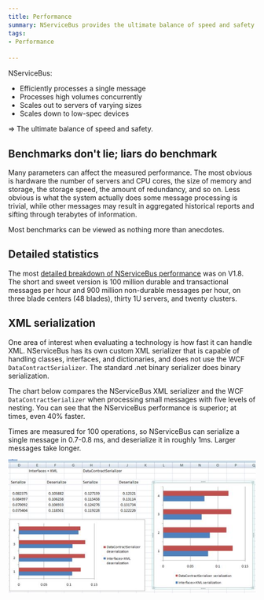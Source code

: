 ```yaml
---
title: Performance
summary: NServiceBus provides the ultimate balance of speed and safety.
tags:
- Performance

---
```


NServiceBus:

-   Efficiently processes a single message
-   Processes high volumes concurrently
-   Scales out to servers of varying sizes
-   Scales down to low-spec devices

=\> The ultimate balance of speed and safety.

Benchmarks don't lie; liars do benchmark
----------------------------------------

Many parameters can affect the measured performance. The most obvious is hardware the number of servers and CPU cores, the size of memory and storage, the storage speed, the amount of redundancy, and so on. Less obvious is what the system actually does some message processing is trivial, while other messages may result in aggregated historical reports and sifting through terabytes of information.

Most benchmarks can be viewed as nothing more than anecdotes.

Detailed statistics
-------------------

The most [detailed breakdown of NServiceBus performance](http://www.udidahan.com/2008/05/21/nservicebus-performance/) was on V1.8. The short and sweet version is 100 million durable and transactional messages per hour and 900 million non-durable messages per hour, on three blade centers (48 blades), thirty 1U servers, and twenty clusters.

XML serialization
-----------------

One area of interest when evaluating a technology is how fast it can handle XML. NServiceBus has its own custom XML serializer that is capable of handling classes, interfaces, and dictionaries, and does not use the WCF `DataContractSerializer`. The standard .net binary serializer does binary serialization.

The chart below compares the NServiceBus XML serializer and the WCF `DataContractSerializer` when processing small messages with five levels of nesting. You can see that the NServiceBus performance is superior; at times, even 40% faster.

Times are measured for 100 operations, so NServiceBus can serialize a single message in 0.7-0.8 ms, and deserialize it in roughly 1ms. Larger messages take longer.

![XML serialization performance comparison](XML_serialization_performance_comparison.jpg)



